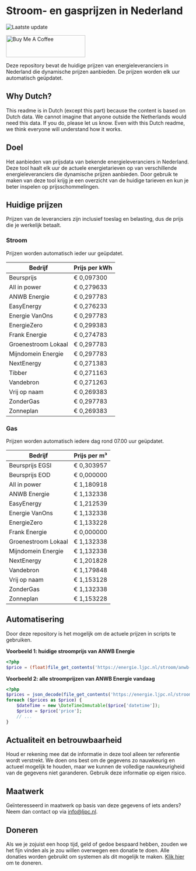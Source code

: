 # Stroom- en gasprijzen in Nederland

![Laatste update](https://img.shields.io/badge/laatste%20update-2024--01--10%2021%3A00%20CET-brightgreen)

<a href="https://www.buymeacoffee.com/Lars-" target="_blank"><img src="https://cdn.buymeacoffee.com/buttons/v2/default-orange.png" alt="Buy Me A Coffee" height="60" style="height: 60px !important;width: 217px !important;" ></a>

Deze repository bevat de huidige prijzen van energieleveranciers in Nederland die dynamische prijzen aanbieden. De prijzen worden elk uur automatisch geüpdatet.

## Why Dutch?

This readme is in Dutch (except this part) because the content is based on Dutch data. We cannot imagine that anyone outside the Netherlands would need this data. If you do, please let us know. Even with this Dutch readme, we think
everyone will understand how it works.

## Doel

Het aanbieden van prijsdata van bekende energieleveranciers in Nederland. Deze tool haalt elk uur de actuele energietarieven op van verschillende energieleveranciers die dynamische prijzen aanbieden. Door gebruik te maken van deze tool
krijg je een overzicht van de huidige tarieven en kun je beter inspelen op prijsschommelingen.

## Huidige prijzen

Prijzen van de leveranciers zijn inclusief toeslag en belasting, dus de prijs die je werkelijk betaalt.

### Stroom

Prijzen worden automatisch ieder uur geüpdatet.

 Bedrijf | Prijs per kWh 
---------|---------------
Beursprijs | € 0,097300
All in power | € 0,279633
ANWB Energie | € 0,297783
EasyEnergy | € 0,276233
Energie VanOns | € 0,297783
EnergieZero | € 0,299383
Frank Energie | € 0,274783
Groenestroom Lokaal | € 0,297783
Mijndomein Energie | € 0,297783
NextEnergy | € 0,271383
Tibber | € 0,271163
Vandebron | € 0,271263
Vrij op naam | € 0,269383
ZonderGas | € 0,297783
Zonneplan | € 0,269383


### Gas

Prijzen worden automatisch iedere dag rond 07.00 uur geüpdatet.

 Bedrijf | Prijs per m³ 
---------|--------------
Beursprijs EGSI | € 0,303957
Beursprijs EOD | € 0,000000
All in power | € 1,180918
ANWB Energie | € 1,132338
EasyEnergy | € 1,212539
Energie VanOns | € 1,132338
EnergieZero | € 1,133228
Frank Energie | € 0,000000
Groenestroom Lokaal | € 1,132338
Mijndomein Energie | € 1,132338
NextEnergy | € 1,201828
Vandebron | € 1,179848
Vrij op naam | € 1,153128
ZonderGas | € 1,132338
Zonneplan | € 1,153228


## Automatisering

Door deze repository is het mogelijk om de actuele prijzen in scripts te gebruiken.

**Voorbeeld 1: huidige stroomprijs van ANWB Energie**

```php
<?php
$price = (float)file_get_contents('https://energie.ljpc.nl/stroom/anwb-energie-nu.txt');

```

**Voorbeeld 2: alle stroomprijzen van ANWB Energie vandaag**

```php
<?php
$prices = json_decode(file_get_contents('https://energie.ljpc.nl/stroom/all-in-power-vandaag.json'),true);
foreach ($prices as $price) {
    $dateTime = new \DateTimeImmutable($price['datetime']);
    $price = $price['price'];
    // ...
}
```

## Actualiteit en betrouwbaarheid

Houd er rekening mee dat de informatie in deze tool alleen ter referentie wordt verstrekt. We doen ons best om de gegevens zo nauwkeurig en actueel mogelijk te houden, maar we kunnen de volledige nauwkeurigheid van de gegevens niet
garanderen. Gebruik deze informatie op eigen risico.

## Maatwerk

Geïnteresseerd in maatwerk op basis van deze gegevens of iets anders? Neem dan contact op
via [info@ljpc.nl](mailto:info@ljpc.nl?subject=Energie%20prijzen).

## Doneren

Als we je zojuist een hoop tijd, geld of gedoe bespaard hebben, zouden we het fijn vinden als je zou willen overwegen een
donatie te doen. Alle donaties worden gebruikt om systemen als dit mogelijk te
maken. [Klik hier](https://www.buymeacoffee.com/Lars-) om te doneren.
